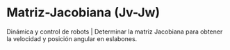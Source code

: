 # Matriz-Jacobiana (Jv-Jw)
Dinámica y control de robots |  Determinar la matriz Jacobiana para obtener la velocidad y posición angular en eslabones.
